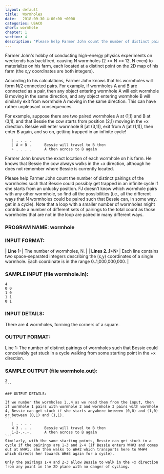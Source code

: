 ```yaml
---
layout: default
title:  Wormholes
date:   2018-09-30 4:00:00 +0000
categories: USACO
short: wormhole
chapter: 1
section: 4
description: "Please help Farmer John count the number of distinct pairings of the wormholes such that Bessie could possibly get trapped in an infinite cycle if she starts from an unlucky position. FJ doesn't know which wormhole pairs with any other wormhole, so find all the possibilities (i.e., all the different ways that N wormholes could be paired such that Bessie can, in some way, get in a cycle)."
---
```


Farmer John's hobby of conducting high-energy physics experiments on weekends has backfired, causing N wormholes (2 <= N <= 12, N even) to materialize on his farm, each located at a distinct point on the 2D map of his farm (the x,y coordinates are both integers).

According to his calculations, Farmer John knows that his wormholes will form N/2 connected pairs. For example, if wormholes A and B are connected as a pair, then any object entering wormhole A will exit wormhole B moving in the same direction, and any object entering wormhole B will similarly exit from wormhole A moving in the same direction. This can have rather unpleasant consequences.

For example, suppose there are two paired wormholes A at (1,1) and B at (3,1), and that Bessie the cow starts from position (2,1) moving in the +x direction. Bessie will enter wormhole B \[at (3,1)\], exit from A \[at (1,1)\], then enter B again, and so on, getting trapped in an infinite cycle!
```
   | . . . .
   | A > B .      Bessie will travel to B then
   + . . . .      A then across to B again
```
Farmer John knows the exact location of each wormhole on his farm. He knows that Bessie the cow always walks in the +x direction, although he does not remember where Bessie is currently located.

Please help Farmer John count the number of distinct pairings of the wormholes such that Bessie could possibly get trapped in an infinite cycle if she starts from an unlucky position. FJ doesn't know which wormhole pairs with any other wormhole, so find all the possibilities (i.e., all the different ways that N wormholes could be paired such that Bessie can, in some way, get in a cycle). Note that a loop with a smaller number of wormholes might contribute a number of different sets of pairings to the total count as those wormholes that are not in the loop are paired in many different ways.

### PROGRAM NAME: wormhole

### INPUT FORMAT:

| **Line 1:** | The number of wormholes, N. |
| **Lines 2..1+N:** | Each line contains two space-separated integers describing the (x,y) coordinates of a single wormhole. Each coordinate is in the range 0..1,000,000,000. |

### SAMPLE INPUT (file wormhole.in):

```
4
0 0
1 0
1 1
0 1
```

### INPUT DETAILS:

There are 4 wormholes, forming the corners of a square.

### OUTPUT FORMAT:

Line 1: The number of distinct pairings of wormholes such that Bessie could conceivably get stuck in a cycle walking from some starting point in the +x direction.

### SAMPLE OUTPUT (file wormhole.out):

````
2
```

### OUTPUT DETAILS:

If we number the wormholes 1..4 as we read them from the input, then if wormhole 1 pairs with wormhole 2 and wormhole 3 pairs with wormhole 4, Bessie can get stuck if she starts anywhere between (0,0) and (1,0) or between (0,1) and (1,1).
```
   | . . . .
   4 3 . . .      Bessie will travel to B then
   1-2-.-.-.      A then across to B again
```
Similarly, with the same starting points, Bessie can get stuck in a cycle if the pairings are 1-3 and 2-4 (if Bessie enters WH#3 and comes out at WH#1, she then walks to WH#2 which transports here to WH#4 which directs her towards WH#3 again for a cycle).

Only the pairings 1-4 and 2-3 allow Bessie to walk in the +x direction from any point in the 2D plane with no danger of cycling.
